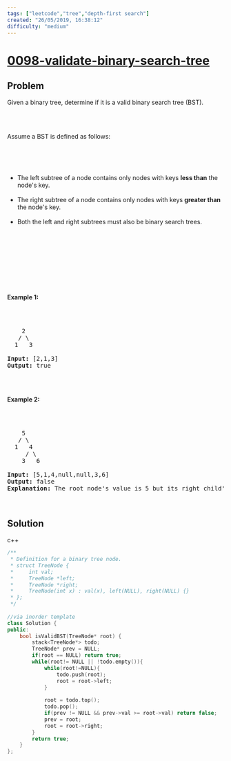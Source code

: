 ```yaml
---
tags: ["leetcode","tree","depth-first search"]
created: "26/05/2019, 16:38:12"
difficulty: "medium"
---
```


# [0098-validate-binary-search-tree](https://leetcode.com/problems/validate-binary-search-tree/)

## Problem
<div><p>Given a binary tree, determine if it is a valid binary search tree (BST).</p><br><br><p>Assume a BST is defined as follows:</p><br><br><ul><br>	<li>The left subtree of a node contains only nodes with keys <strong>less than</strong> the node's key.</li><br>	<li>The right subtree of a node contains only nodes with keys <strong>greater than</strong> the node's key.</li><br>	<li>Both the left and right subtrees must also be binary search trees.</li><br></ul><br><br><p>&nbsp;</p><br><br><p><strong>Example 1:</strong></p><br><br><pre>    2<br>   / \<br>  1   3<br><br><strong>Input:</strong>&nbsp;[2,1,3]<br><strong>Output:</strong> true<br></pre><br><br><p><strong>Example 2:</strong></p><br><br><pre>    5<br>   / \<br>  1   4<br>&nbsp;    / \<br>&nbsp;   3   6<br><br><strong>Input:</strong> [5,1,4,null,null,3,6]<br><strong>Output:</strong> false<br><strong>Explanation:</strong> The root node's value is 5 but its right child's value is 4.<br></pre><br></div>

## Solution

c++
```c++
/**
 * Definition for a binary tree node.
 * struct TreeNode {
 *     int val;
 *     TreeNode *left;
 *     TreeNode *right;
 *     TreeNode(int x) : val(x), left(NULL), right(NULL) {}
 * };
 */
​
//via inorder template
class Solution {
public:
    bool isValidBST(TreeNode* root) {
        stack<TreeNode*> todo;
        TreeNode* prev = NULL;
        if(root == NULL) return true;
        while(root!= NULL || !todo.empty()){
            while(root!=NULL){
                todo.push(root);
                root = root->left;
            }
            
            root = todo.top();
            todo.pop();
            if(prev != NULL && prev->val >= root->val) return false;
            prev = root;
            root = root->right;
        }
        return true;
    }
};
​
```
